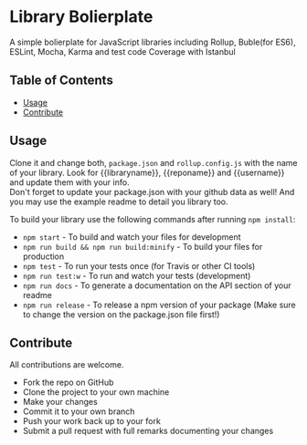 # Library Bolierplate

A simple bolierplate for JavaScript libraries including Rollup, Buble(for ES6), ESLint, Mocha, Karma and test code Coverage with Istanbul

## Table of Contents

-   [Usage](#usage)
-   [Contribute](#contribute)


## Usage

Clone it and change both, `package.json` and `rollup.config.js` with the name of your library. Look for {{libraryname}}, {{reponame}} and {{username}} and update them with your info.
<br/>
Don't forget to update your package.json with your github data as well! And you may use the example readme to detail you library too.

To build your library use the following commands after running `npm install`:

- `npm start` - To build and watch your files for development
- `npm run build && npm run build:minify` - To build your files for production
- `npm test` - To run your tests once (for Travis or other CI tools)
- `npm run test:w` - To run and watch your tests (development)
- `npm run docs` - To generate a documentation on the API section of your readme
- `npm run release` - To release a npm version of your package (Make sure to change the version on the package.json file first!)

## Contribute

All contributions are welcome.

- Fork the repo on GitHub
- Clone the project to your own machine
- Make your changes
- Commit it to your own branch
- Push your work back up to your fork
- Submit a pull request with full remarks documenting your changes

